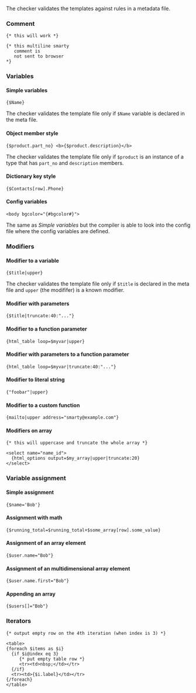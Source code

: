 
The checker validates the templates against rules in a metadata file.

### Comment

```smarty
{* this will work *}

{* this multiline smarty
   comment is
   not sent to browser
*}
```

### Variables

#### Simple variables
```smarty
{$Name}
```

The checker validates the template file only if `$Name` variable is declared in the meta file.

#### Object member style
```smarty
{$product.part_no} <b>{$product.description}</b>
```

The checker validates the template file only if `$product` is an instance of a type that has `part_no` and `description` members.

#### Dictionary key style
```smarty
{$Contacts[row].Phone}
```

#### Config variables

```smarty
<body bgcolor="{#bgcolor#}">
```

The same as _Simple variables_ but the compiler is able to look into the config file where the config variables are defined.

### Modifiers

#### Modifier to a variable

```smarty
{$title|upper}
```

The checker validates the template file only if `$title` is  declared in the meta file and `upper` (the modififer) is a known modifier.

#### Modifier with parameters

```smarty
{$title|truncate:40:"..."}
```
#### Modifier to a function parameter

```smarty
{html_table loop=$myvar|upper}
```

#### Modifier with parameters to a function parameter

```smarty
{html_table loop=$myvar|truncate:40:"..."}
```

#### Modifier to literal string

```smarty
{"foobar"|upper}
```

#### Modifier to a custom function

```smarty
{mailto|upper address="smarty@example.com"}
```

#### Modifiers on array

```smarty
{* this will uppercase and truncate the whole array *}

<select name="name_id">
  {html_options output=$my_array|upper|truncate:20}
</select>
```
### Variable assignment

####  Simple assignment

```smarty
{$name='Bob'}
```

#### Assignment with math

```smarty
{$running_total=$running_total+$some_array[row].some_value}
```

#### Assignment of an array element

```smarty
{$user.name="Bob"}
```

#### Assignment of an multidimensional array element

```smarty
{$user.name.first="Bob"}
```
#### Appending an array

```smarty
{$users[]="Bob"}
```

### Iterators

```smarty
{* output empty row on the 4th iteration (when index is 3) *}

<table>
{foreach $items as $i}
  {if $i@index eq 3}
     {* put empty table row *}
     <tr><td>nbsp;</td></tr>
  {/if}
  <tr><td>{$i.label}</td></tr>
{/foreach}
</table>
```
